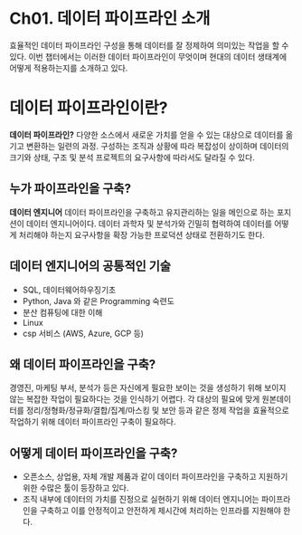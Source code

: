 # Ch01. 데이터 파이프라인 소개

효율적인 데이터 파이프라인 구성을 통해 데이터를 잘 정제하여 의미있는 작업을 할 수 있다. 이번 챕터에서는 이러한 데이터 파이프라인이 무엇이며 현대의 데이터 생태계에 어떻게 적용하는지를 소개하고 있다.


# 데이터 파이프라인이란?

**데이터 파이프라인?** 다양한 소스에서 새로운 가치를 얻을 수 있는 대상으로 데이터를 옮기고 변환하는 일련의 과정. 구성하는 조직과 상황에 따라 복잡성이 상이하며 데이터의 크기와 상태, 구조 및 분석 프로젝트의 요구사항에 따라서도 달라질 수 있다.

## 누가 파이프라인을 구축?

**데이터 엔지니어** 데이터 파이프라인을 구축하고 유지관리하는 일을 메인으로 하는 포지션이 데이터 엔지니어이다. 데이터 과학자 및 분석가와 긴밀히 협력하여 데이터를 어떻게 처리해야 하는지 요구사항을 확장 가능한 프로덕션 상태로 전환하기도 한다.

## 데이터 엔지니어의 공통적인 기술

- SQL, 데이터웨어하우징기초
- Python, Java 와 같은 Programming 숙련도
- 분산 컴퓨팅에 대한 이해
- Linux
- csp 서비스 (AWS, Azure, GCP 등)

## 왜 데이터 파이프라인을 구축?

경영진, 마케팅 부서, 분석가 등은 자신에게 필요한 보이는 것을 생성하기 위해 보이지 않는 복잡한 작업이 필요하다는 것을 인식하기 어렵다. 각 대상의 필요에 맞게 원본데이터를 정리/정형화/정규화/결합/집계/마스킹 및 보안 등과 같은 정제 작업을 효율적으로 작업하기 위해 데이터 파이프라인 구축이 필요하다.

## 어떻게 데이터 파이프라인을 구축?

- 오픈소스, 상업용, 자체 개발 제품과 같이 데이터 파이프라인을 구축하고 지원하기 위한 수많은 툴이 등장하고 있다.
- 조직 내부에 데이터의 가치를 진정으로 실현하기 위해 데이터 엔지니어는 파이프라인을 구축하고 이를 안정적이고 안전하게 제시간에 처리하는 인프라를 지원해야 한다.
